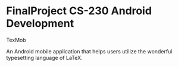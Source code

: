 # FinalProject CS-230 Android Development

TexMob

An Android mobile application that helps users utilize the wonderful typesetting language of LaTeX.
